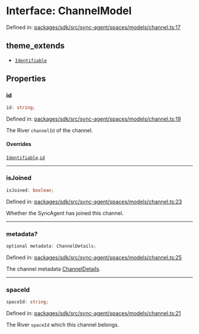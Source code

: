 # Interface: ChannelModel

Defined in: [packages/sdk/src/sync-agent/spaces/models/channel.ts:17](https://github.com/towns-protocol/towns/blob/0db1fd0ac7258e8db8cedfb6183e8eade8284fa1/packages/sdk/src/sync-agent/spaces/models/channel.ts#L17)

## theme_extends

- [`Identifiable`](Identifiable.md)

## Properties

### id

```ts
id: string;
```

Defined in: [packages/sdk/src/sync-agent/spaces/models/channel.ts:19](https://github.com/towns-protocol/towns/blob/0db1fd0ac7258e8db8cedfb6183e8eade8284fa1/packages/sdk/src/sync-agent/spaces/models/channel.ts#L19)

The River `channelId` of the channel.

#### Overrides

[`Identifiable`](Identifiable.md).[`id`](Identifiable.md#id)

***

### isJoined

```ts
isJoined: boolean;
```

Defined in: [packages/sdk/src/sync-agent/spaces/models/channel.ts:23](https://github.com/towns-protocol/towns/blob/0db1fd0ac7258e8db8cedfb6183e8eade8284fa1/packages/sdk/src/sync-agent/spaces/models/channel.ts#L23)

Whether the SyncAgent has joined this channel.

***

### metadata?

```ts
optional metadata: ChannelDetails;
```

Defined in: [packages/sdk/src/sync-agent/spaces/models/channel.ts:25](https://github.com/towns-protocol/towns/blob/0db1fd0ac7258e8db8cedfb6183e8eade8284fa1/packages/sdk/src/sync-agent/spaces/models/channel.ts#L25)

The channel metadata [ChannelDetails](../../Towns-Protocol-Web3/interfaces/ChannelDetails.md).

***

### spaceId

```ts
spaceId: string;
```

Defined in: [packages/sdk/src/sync-agent/spaces/models/channel.ts:21](https://github.com/towns-protocol/towns/blob/0db1fd0ac7258e8db8cedfb6183e8eade8284fa1/packages/sdk/src/sync-agent/spaces/models/channel.ts#L21)

The River `spaceId` which this channel belongs.
